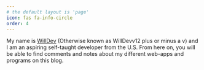```yaml
---
# the default layout is 'page'
icon: fas fa-info-circle
order: 4
---
```


My name is <a href="https://github.com/Willdev12">WillDev</a> (Otherwise known as WillDevv12 plus or minus a v) and I am an aspiring self-taught developer from the U.S. From here on, you will be able to find comments and notes about my different web-apps and programs on this blog.
